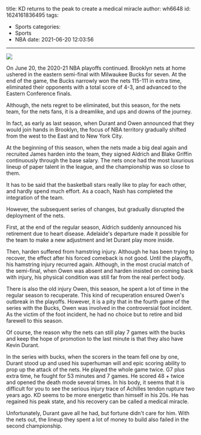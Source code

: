 title: KD returns to the peak to create a medical miracle
author: wh6648
id: 1624161836495
tags: 
- Sports
categories: 
- Sports
- NBA
date: 2021-06-20 12:03:56
---
![](https://p3.itc.cn/q_70/images01/20210620/873e02b747c04a86a1eeb2c8fd65dbf5.jpeg)


On June 20, the 2020-21 NBA playoffs continued. Brooklyn nets at home ushered in the eastern semi-final with Milwaukee Bucks for seven. At the end of the game, the Bucks narrowly won the nets 115-111 in extra time, eliminated their opponents with a total score of 4-3, and advanced to the Eastern Conference finals.

Although, the nets regret to be eliminated, but this season, for the nets team, for the nets fans, it is a dreamlike, and ups and downs of the journey.

In fact, as early as last season, when Durant and Owen announced that they would join hands in Brooklyn, the focus of NBA territory gradually shifted from the west to the East and to New York City.

At the beginning of this season, when the nets made a big deal again and recruited James harden into the team, they signed Aldrich and Blake Griffin continuously through the base salary. The nets once had the most luxurious lineup of paper talent in the league, and the championship was so close to them.

It has to be said that the basketball stars really like to play for each other, and hardly spend much effort. As a coach, Nash has completed the integration of the team.

However, the subsequent series of changes, but gradually disrupted the deployment of the nets.

First, at the end of the regular season, Aldrich suddenly announced his retirement due to heart disease. Adelaide's departure made it possible for the team to make a new adjustment and let Durant play more inside.

Then, harden suffered from hamstring injury. Although he has been trying to recover, the effect after his forced comeback is not good. Until the playoffs, his hamstring injury recurred again. Although, in the most crucial match of the semi-final, when Owen was absent and harden insisted on coming back with injury, his physical condition was still far from the real perfect body.

There is also the old injury Owen, this season, he spent a lot of time in the regular season to recuperate. This kind of recuperation ensured Owen's outbreak in the playoffs. However, it is a pity that in the fourth game of the series with the Bucks, Owen was involved in the controversial foot incident. As the victim of the foot incident, he had no choice but to retire and bid farewell to this season.

Of course, the reason why the nets can still play 7 games with the bucks and keep the hope of promotion to the last minute is that they also have Kevin Durant.

In the series with bucks, when the scorers in the team fell one by one, Durant stood up and used his superhuman will and epic scoring ability to prop up the attack of the nets. He played the whole game twice. G7 plus extra time, he fought for 53 minutes and 7 games. He scored 48 + twice and opened the death mode several times. In his body, it seems that it is difficult for you to see the serious injury trace of Achilles tendon rupture two years ago. KD seems to be more energetic than himself in his 20s. He has regained his peak state, and his recovery can be called a medical miracle.

Unfortunately, Durant gave all he had, but fortune didn't care for him. With the nets out, the lineup they spent a lot of money to build also failed in the second championship.

